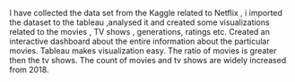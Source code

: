 I have collected the data set from the Kaggle related to Netflix , i imported the dataset to the tableau  ,analysed it and created some visualizations related to the movies , TV shows , generations, ratings etc.
Created an interactive dashboard about the entire information about the particular movies.
Tableau makes visualization easy.
The ratio of movies is greater then the tv shows.
The count of movies and tv shows are widely increased from 2018.


